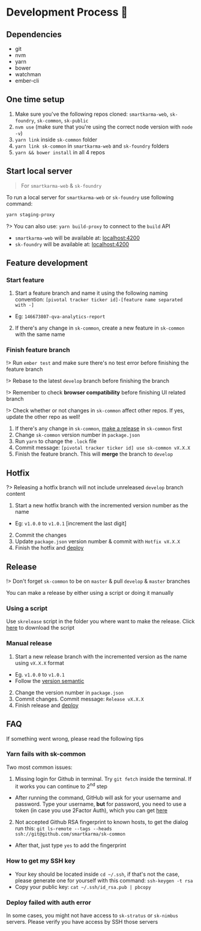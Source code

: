# Development Process 💯

## Dependencies

* git
* nvm
* yarn
* bower
* watchman
* ember-cli

## One time setup

1. Make sure you've the following repos cloned: `smartkarma-web`, `sk-foundry`, `sk-common`, `sk-public`
2. `nvm use` (make sure that you're using the correct node version with `node -v`)
2. `yarn link` inside `sk-common` folder
3. `yarn link sk-common` in `smartkarma-web` and `sk-foundry` folders
4. `yarn && bower install` in all 4 repos

## Start local server

> For `smartkarma-web` & `sk-foundry`

To run a local server for `smartkarma-web` or `sk-foundry` use following command:
```bash
yarn staging-proxy
```
?> You can also use: `yarn build-proxy` to connect to the `build` API

* `smartkarma-web` will be available at: [localhost:4200](http://localhost:4200)
* `sk-foundry` will be available at: [localhost:4200](http://localhost:4200)

## Feature development

### Start feature

1. Start a feature branch and name it using the following naming convention: `[pivotal tracker ticker id]-[feature name separated with -]`
  * Eg: `146673807-qva-analytics-report`
2. If there's any change in `sk-common`, create a new feature in `sk-common` with the same name

### Finish feature branch

!> Run `ember test` and make sure there's no test error before finishing the feature branch

!> Rebase to the latest `develop` branch before finishing the branch

!> Remember to check **browser compatibility** before finishing UI related branch

!> Check whether or not changes in `sk-common` affect other repos. If yes, update the other repo as well!

1. If there's any change in `sk-common`, [make a release](ember-develop?id=create-new-release) in `sk-common` first
2. Change `sk-common` version number in `package.json`
3. Run `yarn` to change the `.lock` file
4. Commit message: `[pivotal tracker ticker id] use sk-common vX.X.X`
5. Finish the feature branch. This will **merge** the branch to `develop`

## Hotfix

?> Releasing a hotfix branch will not include unreleased `develop` branch content

1. Start a new hotfix branch with the incremented version number as the name
  * Eg: `v1.0.0` to `v1.0.1` [increment the last digit]
2. Commit the changes
3. Update `package.json` version number & commit with `Hotfix vX.X.X`
4. Finish the hotfix and [deploy](ember-deploy?id=deploy)

## Release

!> Don't forget `sk-common` to be on `master` & pull `develop` & `master` branches

You can make a release by either using a script or doing it manually

### Using a script

Use `skrelease` script in the folder you where want to make the release. Click [here](https://gist.github.com/luisliuchao/07e2f32f7fffd1b11a03d25ea9df8031) to download the script

### Manual release

1. Start a new release branch with the incremented version as the name using `vX.X.X` format
  * Eg. `v1.0.0` to `v1.0.1`
  * Follow the [version semantic](https://semver.org/)
2. Change the version number in `package.json`
3. Commit changes. Commit message: `Release vX.X.X`
4. Finish release and [deploy](ember-deploy?id=deploy)

## FAQ

If something went wrong, please read the following tips

### Yarn fails with sk-common

Two most common issues:
1. Missing login for Github in terminal. Try `git fetch` inside the terminal. If it works you can continue to 2<sup>nd</sup> step
  * After running the command, GitHub will ask for your username and password. Type your username, **but** for password, you need to use a token (in case you use 2Factor Auth), which you can get [here](https://help.github.com/articles/creating-a-personal-access-token-for-the-command-line/)
2. Not accepted Github RSA fingerprint to known hosts, to get the dialog run this: `git ls-remote --tags --heads ssh://git@github.com/smartkarma/sk-common`
  * After that, just type `yes` to add the fingerprint

### How to get my SSH key

* Your key should be located inside `cd ~/.ssh`, if that's not the case, please generate one for yourself with this command: `ssh-keygen -t rsa`
* Copy your public key: `cat ~/.ssh/id_rsa.pub | pbcopy`

### Deploy failed with auth error

In some cases, you might not have access to `sk-stratus` or `sk-nimbus` servers. Please verify you have access by SSH those servers
